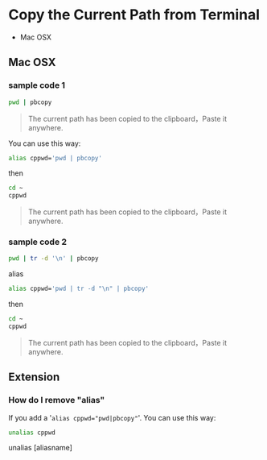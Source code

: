 # Copy the Current Path from Terminal

- Mac OSX

## Mac OSX

### sample code 1

```zsh
pwd | pbcopy
```
> The current path has been copied to the clipboard，Paste it anywhere.

You can use this way:

```zsh
alias cppwd='pwd | pbcopy'
```

then

```zsh
cd ~
cppwd
```
> The current path has been copied to the clipboard，Paste it anywhere.

### sample code 2

```zsh
pwd | tr -d '\n' | pbcopy
```

alias

```zsh
alias cppwd='pwd | tr -d "\n" | pbcopy'
```

then


```zsh
cd ~
cppwd
```
> The current path has been copied to the clipboard，Paste it anywhere.

## Extension

### How do I remove "alias"

If you add a '`alias cppwd="pwd|pbcopy"`'. You can use this way:

```zsh
unalias cppwd
```

unalias [aliasname]
